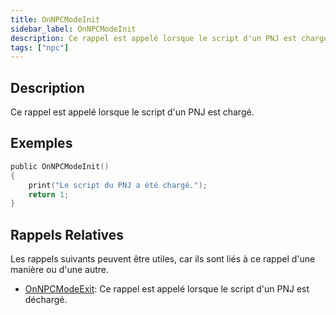 ```yaml
---
title: OnNPCModeInit
sidebar_label: OnNPCModeInit
description: Ce rappel est appelé lorsque le script d'un PNJ est chargé.
tags: ["npc"]
---
```


## Description

Ce rappel est appelé lorsque le script d'un PNJ est chargé.

## Exemples

```c
public OnNPCModeInit()
{
    print("Le script du PNJ a été chargé.");
    return 1;
}
```

## Rappels Relatives

Les rappels suivants peuvent être utiles, car ils sont liés à ce rappel d'une manière ou d'une autre.

- [OnNPCModeExit](OnNPCModeExit): Ce rappel est appelé lorsque le script d'un PNJ est déchargé.

